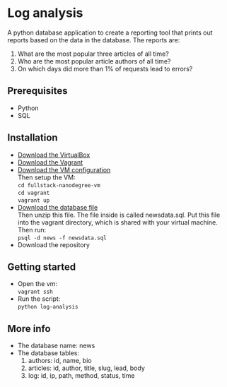 # Log analysis

A python database application to create a reporting tool that prints out reports  based on the data in the database.
The reports are:
1. What are the most popular three articles of all time?
2. Who are the most popular article authors of all time? 
3. On which days did more than 1% of requests lead to errors? 

## Prerequisites

- Python
- SQL

## Installation

- [Download the VirtualBox](https://www.virtualbox.org/wiki/Downloads)
- [Download the Vagrant](https://www.vagrantup.com/downloads.html)
- [Download the VM configuration](https://github.com/udacity/fullstack-nanodegree-vm)  
Then setup the VM:  
`cd fullstack-nanodegree-vm`  
`cd vagrant`  
`vagrant up`  
- [Download the database file](https://d17h27t6h515a5.cloudfront.net/topher/2016/August/57b5f748_newsdata/newsdata.zip)  
Then unzip this file. The file inside is called newsdata.sql. Put this file into the vagrant directory,
which is shared with your virtual machine. Then run:  
`psql -d news -f newsdata.sql`
- Download the repository

## Getting started

- Open the vm:  
`vagrant ssh`
- Run the script:  
`python log-analysis`

## More info

- The database name: news
- The database tables:
    1. authors: id, name, bio
    2. articles: id, author, title, slug, lead, body
    3. log: id, ip, path, method, status, time
